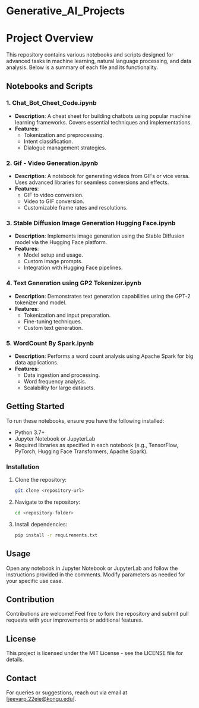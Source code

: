 # Generative_AI_Projects

# Project Overview

This repository contains various notebooks and scripts designed for advanced tasks in machine learning, natural language processing, and data analysis. Below is a summary of each file and its functionality.

## Notebooks and Scripts

### 1. Chat_Bot_Cheet_Code.ipynb
- **Description**: A cheat sheet for building chatbots using popular machine learning frameworks. Covers essential techniques and implementations.
- **Features**:
  - Tokenization and preprocessing.
  - Intent classification.
  - Dialogue management strategies.

### 2. Gif - Video Generation.ipynb
- **Description**: A notebook for generating videos from GIFs or vice versa. Uses advanced libraries for seamless conversions and effects.
- **Features**:
  - GIF to video conversion.
  - Video to GIF conversion.
  - Customizable frame rates and resolutions.

### 3. Stable Diffusion Image Generation Hugging Face.ipynb
- **Description**: Implements image generation using the Stable Diffusion model via the Hugging Face platform.
- **Features**:
  - Model setup and usage.
  - Custom image prompts.
  - Integration with Hugging Face pipelines.

### 4. Text Generation using GP2 Tokenizer.ipynb
- **Description**: Demonstrates text generation capabilities using the GPT-2 tokenizer and model.
- **Features**:
  - Tokenization and input preparation.
  - Fine-tuning techniques.
  - Custom text generation.

### 5. WordCount By Spark.ipynb
- **Description**: Performs a word count analysis using Apache Spark for big data applications.
- **Features**:
  - Data ingestion and processing.
  - Word frequency analysis.
  - Scalability for large datasets.

## Getting Started

To run these notebooks, ensure you have the following installed:
- Python 3.7+
- Jupyter Notebook or JupyterLab
- Required libraries as specified in each notebook (e.g., TensorFlow, PyTorch, Hugging Face Transformers, Apache Spark).

### Installation

1. Clone the repository:
   ```bash
   git clone <repository-url>
   ```
2. Navigate to the repository:
   ```bash
   cd <repository-folder>
   ```
3. Install dependencies:
   ```bash
   pip install -r requirements.txt
   ```

## Usage

Open any notebook in Jupyter Notebook or JupyterLab and follow the instructions provided in the comments. Modify parameters as needed for your specific use case.

## Contribution

Contributions are welcome! Feel free to fork the repository and submit pull requests with your improvements or additional features.

## License

This project is licensed under the MIT License - see the LICENSE file for details.

## Contact

For queries or suggestions, reach out via email at [jeevarp.22eie@kongu.edu].

